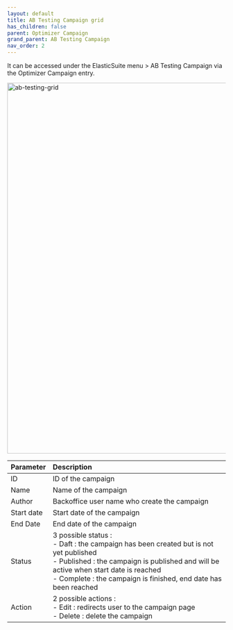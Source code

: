 ```yaml
---
layout: default
title: AB Testing Campaign grid
has_children: false
parent: Optimizer Campaign
grand_parent: AB Testing Campaign
nav_order: 2
---
```

It can be accessed under the ElasticSuite menu > AB Testing Campaign via the Optimizer Campaign entry.

<img width="854" alt="ab-testing-grid" src="https://user-images.githubusercontent.com/98949123/154091960-f1e7acf9-6f06-407e-8692-c50e0d89b42c.PNG">

| Parameter    | Description |
|:-------------|:------|
|ID|ID of the campaign|
|Name|Name of the campaign|
|Author|Backoffice user name who create the campaign|
|Start date|Start date of the campaign|
|End Date|End date of the campaign|
|Status|3 possible status : <br/>- Daft : the campaign has been created but is not yet published <br/>- Published : the campaign is published and will be active when start date is reached <br/>- Complete : the campaign is finished, end date has been reached|
|Action|2 possible actions : <br/> - Edit : redirects user to the campaign page <br/> - Delete : delete the campaign|

